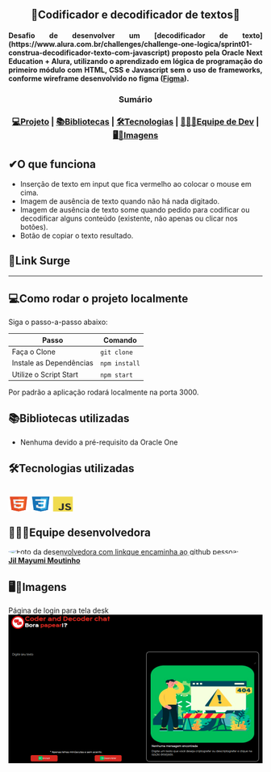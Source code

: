 <h2 align="center">🤖Codificador e decodificador de textos🤖 </h2>

<h4 align="justify">
Desafio de desenvolver um [decodificador de texto](https://www.alura.com.br/challenges/challenge-one-logica/sprint01-construa-decodificador-texto-com-javascript) proposto pela Oracle Next Education + Alura, utilizando o aprendizado em lógica de programação do primeiro módulo com HTML, CSS e Javascript sem o uso de frameworks, conforme wireframe desenvolvido no figma (<a href="https://www.figma.com/design/tvFEYhVfZTjdJ5P24RGV21/Alura-Challenge---Desafio-1---L%C3%B3gica?node-id=0-1&t=55rmbGC5mz17kRYS-0">Figma</a>).
<h4/>

<h3 align="center"> Sumário  </h3>

<h3 align="center"> 

[💻Projeto](#como-rodar-o-projeto-localmente) | [📚Bibliotecas](#bibliotecas-utilizadas) | 
[🛠️Tecnologias](#tecnologias-utilizadas) | [👩🏻‍💻Equipe de Dev](#equipe-desenvolvedora) | [🖥️📱Imagens](#imagens) 

<h3/>

## ✔O que funciona
- Inserção de texto em input que fica vermelho ao colocar o mouse em cima.
- Imagem de ausência de texto quando não há nada digitado.
- Imagem de ausência de texto some quando pedido para codificar ou decodificar alguns conteúdo (existente, não apenas ou clicar nos botões). 
- Botão de copiar o texto resultado.

## 🔗Link Surge
---

## 💻Como rodar o projeto localmente
Siga o passo-a-passo abaixo:

| Passo                     | Comando            |
| ------------------------- | ------------------ |
| Faça o Clone              | `git clone`        |
| Instale as Dependências   | `npm install`      |
| Utilize o Script Start    | `npm start`        |

Por padrão a aplicação rodará localmente na porta 3000.

## 📚Bibliotecas utilizadas
- Nenhuma devido a pré-requisito da Oracle One

## 🛠Tecnologias utilizadas
 <div style="display: inline_block"><br>
  <img align="center" alt="HTML" height="30" width="40" src="https://raw.githubusercontent.com/devicons/devicon/master/icons/html5/html5-original.svg">
  <img align="center" alt="CSS" height="30" width="40" src="https://raw.githubusercontent.com/devicons/devicon/master/icons/css3/css3-original.svg">
  <img align="center" alt="JavaScript" height="30" width="40" src="https://github.com/devicons/devicon/blob/master/icons/javascript/javascript-original.svg">
  </div>

## 👩🏻‍💻Equipe desenvolvedora 
<a href="https://github.com/JilMayumiMoutinho"><img style="border-radius: 50%;" src="https://avatars.githubusercontent.com/u/104766367?v=4" width="100px;" alt="Foto da desenvolvedora com linkque encaminha ao github pessoal"/><br /><b>Jil Mayumi Moutinho</b></a>

## 🖥📱Imagens
 Página de login para tela desk<br />
![Captura de tela codificador](image.png)
